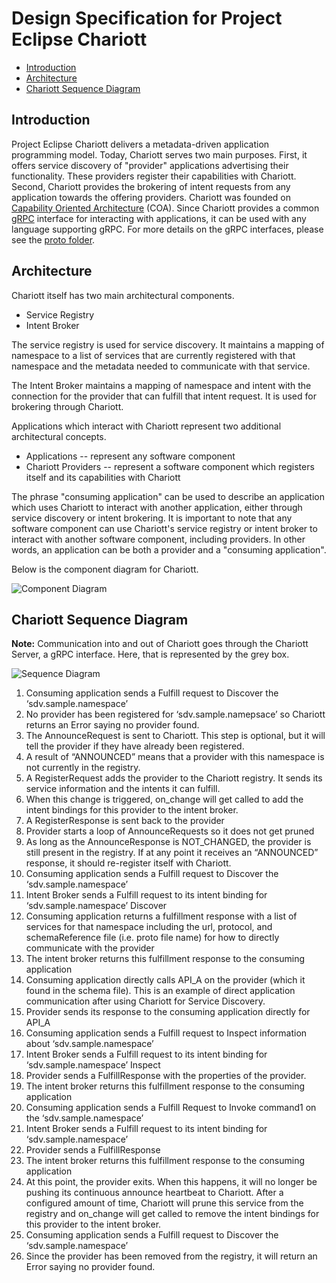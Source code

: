 # Design Specification for Project Eclipse Chariott

- [Introduction](#introduction)
- [Architecture](#architecture)
- [Chariott Sequence Diagram](#chariott-sequence-diagram)

## <a name="introduction">Introduction</a>

Project Eclipse Chariott delivers a metadata-driven application programming model. Today, Chariott serves two main purposes. First, it offers service discovery of "provider" applications advertising their functionality. These providers register their capabilities with Chariott. Second, Chariott provides the brokering of intent requests from any application towards the offering providers. Chariott was founded on [Capability Oriented Architecture](https://www.linkedin.com/pulse/brief-introduction-capability-oriented-architecture-coa-haishi-bai/) (COA). Since Chariott provides a common [gRPC](https://grpc.io/) interface for interacting with applications, it can be used with any language supporting gRPC. For more details on the gRPC interfaces, please see the [proto folder](../../intent_brokering/proto/chariott/).

## <a name="architecture">Architecture</a>

Chariott itself has two main architectural components.

- Service Registry
- Intent Broker

The service registry is used for service discovery. It maintains a mapping of namespace to a list of services that are currently registered with that namespace and the metadata needed to communicate with that service.

The Intent Broker maintains a mapping of namespace and intent with the connection for the provider that can fulfill that intent request. It is used for brokering through Chariott.

Applications which interact with Chariott represent two additional architectural concepts.

- Applications -- represent any software component
- Chariott Providers -- represent a software component which registers itself and its capabilities with Chariott

The phrase "consuming application" can be used to describe an application which uses Chariott to interact with another application, either through service discovery or intent brokering. It is important to note that any software component can use Chariott's service registry or intent broker to interact with another software component, including providers. In other words, an application can be both a provider and a "consuming application".

Below is the component diagram for Chariott.

![Component Diagram](diagrams/chariott_component.svg)

## <a name="sequence">Chariott Sequence Diagram</a>

**Note:** Communication into and out of Chariott goes through the Chariott Server, a gRPC interface. Here, that is represented by the grey box.

![Sequence Diagram](diagrams/chariott_sequence.svg)

1. Consuming application sends a Fulfill request to Discover the ‘sdv.sample.namespace’
2. No provider has been registered for ‘sdv.sample.namepsace’ so Chariott returns an Error saying no provider found.
3. The AnnounceRequest is sent to Chariott. This step is optional, but it will tell the provider if they have already been registered.
4. A result of “ANNOUNCED” means that a provider with this namespace is not currently in the registry.
5. A RegisterRequest adds the provider to the Chariott registry. It sends its service information and the intents it can fulfill.
6. When this change is triggered, on_change will get called to add the intent bindings for this provider to the intent broker.
7. A RegisterResponse is sent back to the provider
8. Provider starts a loop of AnnounceRequests so it does not get pruned
9. As long as the AnnounceResponse is NOT_CHANGED, the provider is still present in the registry. If at any point it receives an “ANNOUNCED” response, it should re-register itself with Chariott.
10. Consuming application sends a Fulfill request to Discover the ‘sdv.sample.namespace’
11. Intent Broker sends a Fulfill request to its intent binding for ‘sdv.sample.namespace’ Discover
12. Consuming application returns a fulfillment response with a list of services for that namespace including the url, protocol, and schemaReference file (i.e. proto file name) for how to directly communicate with the provider
13. The intent broker returns this fulfillment response to the consuming application
14. Consuming application directly calls API_A on the provider (which it found in the schema file). This is an example of direct application communication after using Chariott for Service Discovery.
15. Provider sends its response to the consuming application directly for API_A
16. Consuming application sends a Fulfill request to Inspect information about ‘sdv.sample.namespace’
17. Intent Broker sends a Fulfill request to its intent binding for ‘sdv.sample.namespace’ Inspect
18. Provider sends a FulfillResponse with the properties of the provider.
19. The intent broker returns this fulfillment response to the consuming application
20. Consuming application sends a Fulfill Request to Invoke command1 on the ‘sdv.sample.namespace’
21. Intent Broker sends a Fulfill request to its intent binding for ‘sdv.sample.namespace’
22. Provider sends a FulfillResponse
23. The intent broker returns this fulfillment response to the consuming application
24. At this point, the provider exits. When this happens, it will no longer be pushing its continuous announce heartbeat to Chariott. After a configured amount of time, Chariott will prune this service from the registry and on_change will get called to remove the intent bindings for this provider to the intent broker.
25. Consuming application sends a Fulfill request to Discover the ‘sdv.sample.namespace’
26. Since the provider has been removed from the registry, it will return an Error saying no provider found.
